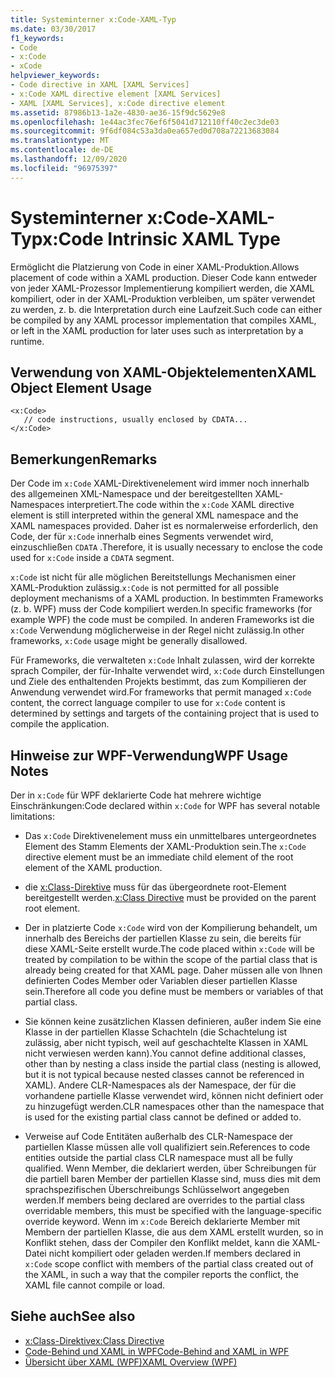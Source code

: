 ```yaml
---
title: Systeminterner x:Code-XAML-Typ
ms.date: 03/30/2017
f1_keywords:
- Code
- x:Code
- xCode
helpviewer_keywords:
- Code directive in XAML [XAML Services]
- x:Code XAML directive element [XAML Services]
- XAML [XAML Services], x:Code directive element
ms.assetid: 87986b13-1a2e-4830-ae36-15f9dc5629e8
ms.openlocfilehash: 1e44ac3fec76ef6f5041d712110ff40c2ec3de03
ms.sourcegitcommit: 9f6df084c53a3da0ea657ed0d708a72213683084
ms.translationtype: MT
ms.contentlocale: de-DE
ms.lasthandoff: 12/09/2020
ms.locfileid: "96975397"
---
```

# <a name="xcode-intrinsic-xaml-type"></a><span data-ttu-id="e5eb9-102">Systeminterner x:Code-XAML-Typ</span><span class="sxs-lookup"><span data-stu-id="e5eb9-102">x:Code Intrinsic XAML Type</span></span>
<span data-ttu-id="e5eb9-103">Ermöglicht die Platzierung von Code in einer XAML-Produktion.</span><span class="sxs-lookup"><span data-stu-id="e5eb9-103">Allows placement of code within a XAML production.</span></span> <span data-ttu-id="e5eb9-104">Dieser Code kann entweder von jeder XAML-Prozessor Implementierung kompiliert werden, die XAML kompiliert, oder in der XAML-Produktion verbleiben, um später verwendet zu werden, z. b. die Interpretation durch eine Laufzeit.</span><span class="sxs-lookup"><span data-stu-id="e5eb9-104">Such code can either be compiled by any XAML processor implementation that compiles XAML, or left in the XAML production for later uses such as interpretation by a runtime.</span></span>

## <a name="xaml-object-element-usage"></a><span data-ttu-id="e5eb9-105">Verwendung von XAML-Objektelementen</span><span class="sxs-lookup"><span data-stu-id="e5eb9-105">XAML Object Element Usage</span></span>

```xaml
<x:Code>
   // code instructions, usually enclosed by CDATA...
</x:Code>
```

## <a name="remarks"></a><span data-ttu-id="e5eb9-106">Bemerkungen</span><span class="sxs-lookup"><span data-stu-id="e5eb9-106">Remarks</span></span>

<span data-ttu-id="e5eb9-107">Der Code im `x:Code` XAML-Direktivenelement wird immer noch innerhalb des allgemeinen XML-Namespace und der bereitgestellten XAML-Namespaces interpretiert.</span><span class="sxs-lookup"><span data-stu-id="e5eb9-107">The code within the `x:Code` XAML directive element is still interpreted within the general XML namespace and the XAML namespaces provided.</span></span> <span data-ttu-id="e5eb9-108">Daher ist es normalerweise erforderlich, den Code, der für `x:Code` innerhalb eines Segments verwendet wird, einzuschließen `CDATA` .</span><span class="sxs-lookup"><span data-stu-id="e5eb9-108">Therefore, it is usually necessary to enclose the code used for `x:Code` inside a `CDATA` segment.</span></span>

<span data-ttu-id="e5eb9-109">`x:Code` ist nicht für alle möglichen Bereitstellungs Mechanismen einer XAML-Produktion zulässig.</span><span class="sxs-lookup"><span data-stu-id="e5eb9-109">`x:Code` is not permitted for all possible deployment mechanisms of a XAML production.</span></span> <span data-ttu-id="e5eb9-110">In bestimmten Frameworks (z. b. WPF) muss der Code kompiliert werden.</span><span class="sxs-lookup"><span data-stu-id="e5eb9-110">In specific frameworks (for example WPF) the code must be compiled.</span></span> <span data-ttu-id="e5eb9-111">In anderen Frameworks ist die `x:Code` Verwendung möglicherweise in der Regel nicht zulässig.</span><span class="sxs-lookup"><span data-stu-id="e5eb9-111">In other frameworks, `x:Code` usage might be generally disallowed.</span></span>

<span data-ttu-id="e5eb9-112">Für Frameworks, die verwalteten `x:Code` Inhalt zulassen, wird der korrekte sprach Compiler, der für-Inhalte verwendet wird, `x:Code` durch Einstellungen und Ziele des enthaltenden Projekts bestimmt, das zum Kompilieren der Anwendung verwendet wird.</span><span class="sxs-lookup"><span data-stu-id="e5eb9-112">For frameworks that permit managed `x:Code` content, the correct language compiler to use for `x:Code` content is determined by settings and targets of the containing project that is used to compile the application.</span></span>

## <a name="wpf-usage-notes"></a><span data-ttu-id="e5eb9-113">Hinweise zur WPF-Verwendung</span><span class="sxs-lookup"><span data-stu-id="e5eb9-113">WPF Usage Notes</span></span>

<span data-ttu-id="e5eb9-114">Der in `x:Code` für WPF deklarierte Code hat mehrere wichtige Einschränkungen:</span><span class="sxs-lookup"><span data-stu-id="e5eb9-114">Code declared within `x:Code` for WPF has several notable limitations:</span></span>

- <span data-ttu-id="e5eb9-115">Das `x:Code` Direktivenelement muss ein unmittelbares untergeordnetes Element des Stamm Elements der XAML-Produktion sein.</span><span class="sxs-lookup"><span data-stu-id="e5eb9-115">The `x:Code` directive element must be an immediate child element of the root element of the XAML production.</span></span>

- <span data-ttu-id="e5eb9-116">die [x:Class-Direktive](xclass-directive.md) muss für das übergeordnete root-Element bereitgestellt werden.</span><span class="sxs-lookup"><span data-stu-id="e5eb9-116">[x:Class Directive](xclass-directive.md) must be provided on the parent root element.</span></span>

- <span data-ttu-id="e5eb9-117">Der in platzierte Code `x:Code` wird von der Kompilierung behandelt, um innerhalb des Bereichs der partiellen Klasse zu sein, die bereits für diese XAML-Seite erstellt wurde.</span><span class="sxs-lookup"><span data-stu-id="e5eb9-117">The code placed within `x:Code` will be treated by compilation to be within the scope of the partial class that is already being created for that XAML page.</span></span> <span data-ttu-id="e5eb9-118">Daher müssen alle von Ihnen definierten Codes Member oder Variablen dieser partiellen Klasse sein.</span><span class="sxs-lookup"><span data-stu-id="e5eb9-118">Therefore all code you define must be members or variables of that partial class.</span></span>

- <span data-ttu-id="e5eb9-119">Sie können keine zusätzlichen Klassen definieren, außer indem Sie eine Klasse in der partiellen Klasse Schachteln (die Schachtelung ist zulässig, aber nicht typisch, weil auf geschachtelte Klassen in XAML nicht verwiesen werden kann).</span><span class="sxs-lookup"><span data-stu-id="e5eb9-119">You cannot define additional classes, other than by nesting a class inside the partial class (nesting is allowed, but it is not typical because nested classes cannot be referenced in XAML).</span></span> <span data-ttu-id="e5eb9-120">Andere CLR-Namespaces als der Namespace, der für die vorhandene partielle Klasse verwendet wird, können nicht definiert oder zu hinzugefügt werden.</span><span class="sxs-lookup"><span data-stu-id="e5eb9-120">CLR namespaces other than the namespace that is used for the existing partial class cannot be defined or added to.</span></span>

- <span data-ttu-id="e5eb9-121">Verweise auf Code Entitäten außerhalb des CLR-Namespace der partiellen Klasse müssen alle voll qualifiziert sein.</span><span class="sxs-lookup"><span data-stu-id="e5eb9-121">References to code entities outside the partial class CLR namespace must all be fully qualified.</span></span> <span data-ttu-id="e5eb9-122">Wenn Member, die deklariert werden, über Schreibungen für die partiell baren Member der partiellen Klasse sind, muss dies mit dem sprachspezifischen Überschreibungs Schlüsselwort angegeben werden.</span><span class="sxs-lookup"><span data-stu-id="e5eb9-122">If members being declared are overrides to the partial class overridable members, this must be specified with the language-specific override keyword.</span></span> <span data-ttu-id="e5eb9-123">Wenn im `x:Code` Bereich deklarierte Member mit Membern der partiellen Klasse, die aus dem XAML erstellt wurden, so in Konflikt stehen, dass der Compiler den Konflikt meldet, kann die XAML-Datei nicht kompiliert oder geladen werden.</span><span class="sxs-lookup"><span data-stu-id="e5eb9-123">If members declared in `x:Code` scope conflict with members of the partial class created out of the XAML, in such a way that the compiler reports the conflict, the XAML file cannot compile or load.</span></span>

## <a name="see-also"></a><span data-ttu-id="e5eb9-124">Siehe auch</span><span class="sxs-lookup"><span data-stu-id="e5eb9-124">See also</span></span>

- [<span data-ttu-id="e5eb9-125">x:Class-Direktive</span><span class="sxs-lookup"><span data-stu-id="e5eb9-125">x:Class Directive</span></span>](xclass-directive.md)
- [<span data-ttu-id="e5eb9-126">Code-Behind und XAML in WPF</span><span class="sxs-lookup"><span data-stu-id="e5eb9-126">Code-Behind and XAML in WPF</span></span>](../framework/wpf/advanced/code-behind-and-xaml-in-wpf.md)
- [<span data-ttu-id="e5eb9-127">Übersicht über XAML (WPF)</span><span class="sxs-lookup"><span data-stu-id="e5eb9-127">XAML Overview (WPF)</span></span>](../net/wpf/fundamentals/xaml.md)
